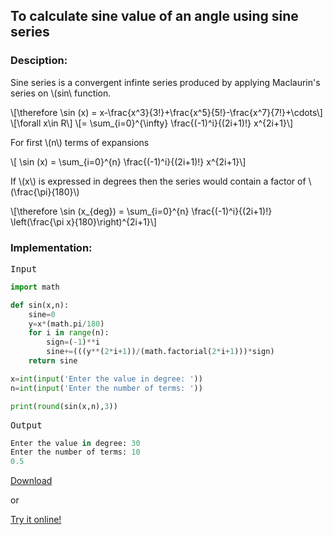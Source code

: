 <script type="text/javascript" src="https://cdnjs.cloudflare.com/ajax/libs/mathjax/2.7.0/MathJax.js?config=TeX-AMS_CHTML"></script>


## To calculate sine value of an angle using sine series


### Desciption:

Sine series is a convergent infinte series produced by applying Maclaurin's series on \\(sin\\ function.

\\[\therefore \sin (x) = x-\frac{x^3}{3!}+\frac{x^5}{5!}-\frac{x^7}{7!}+\cdots\\]
\\[\forall x\in R\\]
\\[= \sum_{i=0}^{\infty} \frac{(-1)^i}{(2i+1)!} x^{2i+1}\\]

For first \\(n\\) terms of expansions

\\[ \sin (x) = \sum_{i=0}^{n} \frac{(-1)^i}{(2i+1)!} x^{2i+1}\\]

If \\(x\\) is expressed in degrees then the series would contain a factor of \\(\frac{\pi}{180}\\)

\\[\therefore \sin (x_{deg}) = \sum_{i=0}^{n} \frac{(-1)^i}{(2i+1)!} \left(\frac{\pi x}{180}\right)^{2i+1}\\]

### Implementation:

<kbd>Input</kbd>

```python
import math

def sin(x,n):
	sine=0
	y=x*(math.pi/180)
	for i in range(n):
		sign=(-1)**i
		sine+=(((y**(2*i+1))/(math.factorial(2*i+1)))*sign)
	return sine

x=int(input('Enter the value in degree: '))
n=int(input('Enter the number of terms: '))

print(round(sin(x,n),3))
```

<kbd>Output</kbd>

```python
Enter the value in degree: 30
Enter the number of terms: 10
0.5
```


[Download](py/sin.py)

or

[Try it online!](https://tio.run/##bY@xbsMwDERn8yu0hVLSxo6XIoDGfoha0zaBmBIUqbC/3pUSZMt2PDwej2FLs5d@33kJPia1uDQDDDSqOwuuJ9FXaIok20Kz2dVgJT4Dn7uvVkMz@qhYsajoZCJ84IWfxOJHp43hxyh0tIi4GYMXw8dO6/MzZ3S/yUd2t5evTV0uwZFSjlJbEMBqWRKyhJzw8C2JokozqT93y1SPDzRFoqs6aA3ynpW8/BTpR1Wc5f5kIcQKR59lwNfDp17rfe9b6Np/ "Python 3 – Try It Online")
